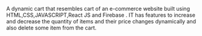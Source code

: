 A dynamic cart that resembles cart of an e-commerce website built using HTML,CSS,JAVASCRIPT,React JS and Firebase .
IT has features to increase and decrease the quantity of items and their price changes dynamically and also delete some item from the cart.



